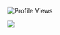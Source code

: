<!--
**Znull-1220/Znull-1220** is a ✨ _special_ ✨ repository because its `README.md` (this file) appears on your GitHub profile.

Here are some ideas to get you started:

- 🔭 I’m currently working on ...
- 🌱 I’m currently learning ...
- 👯 I’m looking to collaborate on ...
- 🤔 I’m looking for help with ...
- 💬 Ask me about ...
- 📫 How to reach me: ...
- 😄 Pronouns: ...
- ⚡ Fun fact: ...
-->


 ![Profile Views](https://komarev.com/ghpvc/?username=Znull-1220)


![](https://github-readme-stats.vercel.app/api?username=Znull-1220)

<!--![Top Languages](https://github-readme-stats.vercel.app/api/top-langs/?username=Znull-1220)-->
<script type="text/javascript" id="clstr_globe" src="//clustrmaps.com/globe.js?d=eZGwHrn48egDhSx-MFeR3W8TeWTT4-b3HIRwNsTd3xo"></script>


